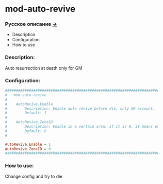 # mod-auto-revive

### Русское описание [->](https://github.com/Winfidonarleyan/kargatum-system/tree/master/src/mod-auto-revive)

- Description
- Configuration
- How to use

### Description:
Auto resurrection at death only for GM

### Configuration:
```ini
###################################################################################################
#	mod-auto-revive
#
#    AutoRevive.Enable 
#        Description: Enable auto revive before die, only GM account.
#        Default: 1
#
#    AutoRevive.ZoneID 
#        Description: Enable in a certain area, if it is 0, it means everywhere.
#        Default: 0
#

AutoRevive.Enable = 1
AutoRevive.ZoneID = 0
###################################################################################################
```

### How to use:
Change config and try to die.
